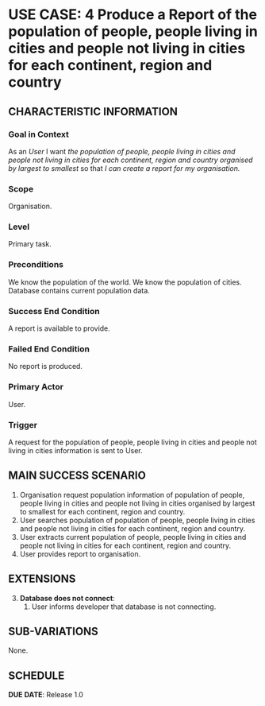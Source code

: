 # USE CASE: 4 Produce a Report of the population of people, people living in cities and people not living in cities for each continent, region and country
## CHARACTERISTIC INFORMATION

### Goal in Context

As an *User* I want *the population of people, people living in cities and people not living in cities for each continent, region and country organised by largest to smallest* so that *I can create a report for my organisation.*

### Scope

Organisation.

### Level

Primary task.

### Preconditions

We know the population of the world. We know the population of cities.  Database contains current population data.

### Success End Condition

A report is available to provide.

### Failed End Condition

No report is produced.

### Primary Actor

User.

### Trigger

A request for the population of people, people living in cities and people not living in cities information is sent to User.

## MAIN SUCCESS SCENARIO

1. Organisation request population information of population of people, people living in cities and people not living in cities organised by largest to smallest for each continent, region and country.
2. User searches population of population of people, people living in cities and people not living in cities for each continent, region and country.
3. User extracts current population of people, people living in cities and people not living in cities for each continent, region and country.
4. User provides report to organisation.

## EXTENSIONS

3. **Database does not connect**:
    1. User informs developer that database is not connecting.

## SUB-VARIATIONS

None.

## SCHEDULE

**DUE DATE**: Release 1.0